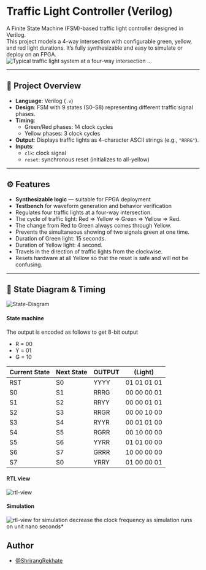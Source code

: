 # Traffic Light Controller (Verilog)

A Finite State Machine (FSM)-based traffic light controller designed in Verilog.  
This project models a 4-way intersection with configurable green, yellow, and red light durations. It’s fully synthesizable and easy to simulate or deploy on an FPGA.
![Typical traffic light system at a four-way intersection ...](https://github.com/ShrirangRekhate/TrafficLight-Controller-using-Verilog/blob/main/Images/Typical-traffic-light-system-at-a-four-way-intersection.png?raw=true)

---

## 📌 Project Overview

- **Language**: Verilog (`.v`)
- **Design**: FSM with 9 states (S0–S8) representing different traffic signal phases.
- **Timing**:
  - Green/Red phases: 14 clock cycles
  - Yellow phases: 3 clock cycles
- **Output**: Displays traffic lights as 4-character ASCII strings (e.g., `"RRRG"`).
- **Inputs**:
  - `clk`: clock signal
  - `reset`: synchronous reset (initializes to all-yellow)

---

## ⚙️ Features

- **Synthesizable logic** — suitable for FPGA deployment
- **Testbench** for waveform generation and behavior verification
- Regulates four traffic lights at a four-way intersection.
- The cycle of traffic light: Red ⇒ Yellow ⇒ Green ⇒ Yellow ⇒ Red.
- The change from Red to Green always comes through Yellow.
- Prevents the simultaneous showing of two signals green at one time.
- Duration of Green light: 15 seconds.
- Duration of Yellow light: 4 second.
- Travels in the direction of traffic lights from the clockwise.
- Resets hardware at all Yellow so that the reset is safe and will not be confusing.

---

## 🧠 State Diagram & Timing
![State-Diagram](https://github.com/ShrirangRekhate/TrafficLight-Controller-using-Verilog/blob/main/Images/Schematic.png?raw=true)


#### State machine

 The output is encoded as follows to get 8-bit output 
- R = 00
- Y = 01
- G = 10

| Current State | Next State | OUTPUT | (Light) |
| ---   | --- | --- | --- |
| RST   | S0 | YYYY | 01 01 01 01 |
| S0	| S1 | RRRG | 00 00 00 01 |
| S1	| S2 | RRYY | 00 00 01 01 |
| S2	| S3 | RRGR | 00 00 10 00 |
| S3	| S4 | RYYR | 00 01 01 00 |
| S4	| S5 | RGRR | 00 10 00 00 |
| S5	| S6 | YYRR | 01 01 00 00 |
| S6	| S7 | GRRR | 10 00 00 00 |
| S7	| S0 | YRRY | 01 00 00 01 |

#### RTL view

![rtl-view](https://github.com/ShrirangRekhate/TrafficLight-Controller-using-Verilog/blob/main/Images/Schematic.png?raw=true)

#### Simulation

![rtl-view](https://github.com/ShrirangRekhate/TrafficLight-Controller-using-Verilog/blob/main/Images/Simulation.png?raw=true)
for simulation decrease the clock frequency as simulation runs on unit nano seconds*
## Author

- [@ShrirangRekhate](https://www.github.com/ShrirangRekhate)


